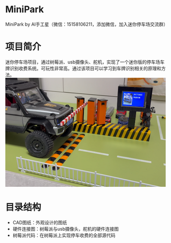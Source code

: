 # MiniPark

MiniPark by AI手工星（微信：15158106211，添加微信，加入迷你停车场交流群）


# 项目简介
迷你停车场项目，通过树莓派、usb摄像头、舵机，实现了一个迷你版的停车场车牌识别收费系统。可玩性非常高。通过该项目可以学习到车牌识别相关的原理和方法。
![Alt text](images/img1.png)


# 目录结构
* CAD图纸：外观设计的图纸
* 硬件连接图：树莓派与usb摄像头，舵机的硬件连接图
* 树莓派代码：在树莓派上实现停车收费的全部源代码
